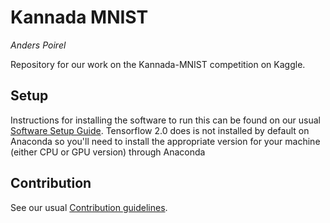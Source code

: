 # Kannada MNIST
*Anders Poirel*

Repository for our work on the Kannada-MNIST competition on Kaggle.

## Setup
Instructions for installing the software to run this can be found on our usual
 [Software Setup Guide](https://github.com/datascienceslugs/Useful-Documents/blob/master/setup_guide.md). 
Tensorflow 2.0 does is not installed by default on Anaconda so you'll need to
 install the appropriate version for your machine (either CPU or GPU version)
 through Anaconda

## Contribution
See our usual [Contribution guidelines](https://github.com/datascienceslugs/Useful-Documents/blob/master/CONTRIBUTING.md).



